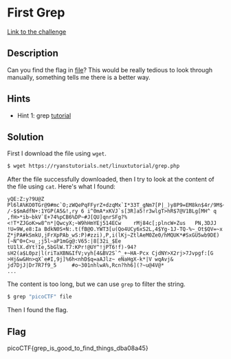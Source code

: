 # First Grep

[Link to the challenge](https://play.picoctf.org/practice/challenge/85)

## Description

Can you find the flag in [file](https://jupiter.challenges.picoctf.org/static/495d43ee4a2b9f345a4307d053b4d88d/file)? This would be really tedious to look through manually, something tells me there is a better way.

## Hints

- Hint 1: grep [tutorial](https://ryanstutorials.net/linuxtutorial/grep.php)

## Solution

First I download the file using `wget`.

```bash
$ wget https://ryanstutorials.net/linuxtutorial/grep.php
```

After the file successfully downloaded, then I try to look at the content of the file using `cat`. Here's what I found:

```
yQE:Z:y?9U@Z	Pl6lA%KO0TGr@9#mc`O;zWQePqFFyrZ+dzqMx`I*33T_gNm7[P|_)y8P9=EM8kn$4r/9M$~mG,UD=p2L /-$$mAdfN+:1YGP(A5&!,ry 6 i^0mA*xKVJ`s[3R]a5!r3wlgT>hR$7@V1BLg[MH^	q		,fH>*ib~bkV`E+74%pCB6%DP~#J[QU]qnrSFg?%<!T*ZJGoK>w8^n*|QwcyX;~W9hHmYEj514ECw	rMj84c[;plncW+Zus	PN,3DJJ	!U=9W,e8:Ia BdkN0S+N:.t(fB@O.YWT3[u(Qo4UCy6xS2L,4$Yg-1J-TQ-%~_Ot$QV=~x Z*jPA#kSmkU,jFrXpPAb_wS:P)#zzi),P,i(lKj~ZtlAeM0Ze0/hMQUK*#SxGU5wb9DE)[~N^0+C>u_;j5l~aP1mGg@:V65:|8[32i_$Ee tU1lX.dYt!Ie,5bGlW.T7:KPr!@UY^!jPT6!f)-94?sH2(a$L0pz|l(riTaXBN&IfV;vyh[4&BV2S`^_+~HA-Pcx CjdNY>X2rj>7Jvpgf:[G >Hj&w&Hn>qX`e#I,9j]%6h<nhD$q=aAJlz~ eNaHgX-k*|V	wqAvj& jd7DjJ|Dr7R7f9_5		#o~301nhlwA%,Rcn?hh6](?~u@4V@*
...
```

The content is too long, but we can use `grep` to filter the string.

```bash
$ grep "picoCTF" file
```

Then I found the flag.

## Flag

picoCTF{grep_is_good_to_find_things_dba08a45}
